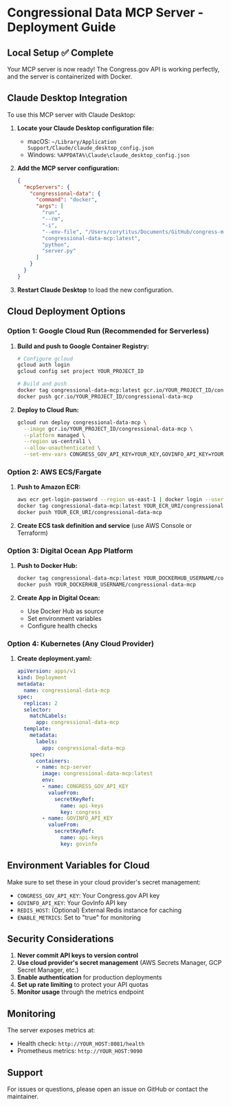 # Congressional Data MCP Server - Deployment Guide

## Local Setup ✅ Complete

Your MCP server is now ready! The Congress.gov API is working perfectly, and the server is containerized with Docker.

## Claude Desktop Integration

To use this MCP server with Claude Desktop:

1. **Locate your Claude Desktop configuration file:**
   - macOS: `~/Library/Application Support/Claude/claude_desktop_config.json`
   - Windows: `%APPDATA%\Claude\claude_desktop_config.json`

2. **Add the MCP server configuration:**
   ```json
   {
     "mcpServers": {
       "congressional-data": {
         "command": "docker",
         "args": [
           "run",
           "--rm",
           "-i",
           "--env-file", "/Users/corytitus/Documents/GitHub/congress-mcp/congressional-data-mcp/.env",
           "congressional-data-mcp:latest",
           "python",
           "server.py"
         ]
       }
     }
   }
   ```

3. **Restart Claude Desktop** to load the new configuration.

## Cloud Deployment Options

### Option 1: Google Cloud Run (Recommended for Serverless)

1. **Build and push to Google Container Registry:**
   ```bash
   # Configure gcloud
   gcloud auth login
   gcloud config set project YOUR_PROJECT_ID
   
   # Build and push
   docker tag congressional-data-mcp:latest gcr.io/YOUR_PROJECT_ID/congressional-data-mcp
   docker push gcr.io/YOUR_PROJECT_ID/congressional-data-mcp
   ```

2. **Deploy to Cloud Run:**
   ```bash
   gcloud run deploy congressional-data-mcp \
     --image gcr.io/YOUR_PROJECT_ID/congressional-data-mcp \
     --platform managed \
     --region us-central1 \
     --allow-unauthenticated \
     --set-env-vars CONGRESS_GOV_API_KEY=YOUR_KEY,GOVINFO_API_KEY=YOUR_KEY
   ```

### Option 2: AWS ECS/Fargate

1. **Push to Amazon ECR:**
   ```bash
   aws ecr get-login-password --region us-east-1 | docker login --username AWS --password-stdin YOUR_ECR_URI
   docker tag congressional-data-mcp:latest YOUR_ECR_URI/congressional-data-mcp
   docker push YOUR_ECR_URI/congressional-data-mcp
   ```

2. **Create ECS task definition and service** (use AWS Console or Terraform)

### Option 3: Digital Ocean App Platform

1. **Push to Docker Hub:**
   ```bash
   docker tag congressional-data-mcp:latest YOUR_DOCKERHUB_USERNAME/congressional-data-mcp
   docker push YOUR_DOCKERHUB_USERNAME/congressional-data-mcp
   ```

2. **Create App in Digital Ocean:**
   - Use Docker Hub as source
   - Set environment variables
   - Configure health checks

### Option 4: Kubernetes (Any Cloud Provider)

1. **Create deployment.yaml:**
   ```yaml
   apiVersion: apps/v1
   kind: Deployment
   metadata:
     name: congressional-data-mcp
   spec:
     replicas: 2
     selector:
       matchLabels:
         app: congressional-data-mcp
     template:
       metadata:
         labels:
           app: congressional-data-mcp
       spec:
         containers:
         - name: mcp-server
           image: congressional-data-mcp:latest
           env:
           - name: CONGRESS_GOV_API_KEY
             valueFrom:
               secretKeyRef:
                 name: api-keys
                 key: congress
           - name: GOVINFO_API_KEY
             valueFrom:
               secretKeyRef:
                 name: api-keys
                 key: govinfo
   ```

## Environment Variables for Cloud

Make sure to set these in your cloud provider's secret management:

- `CONGRESS_GOV_API_KEY`: Your Congress.gov API key
- `GOVINFO_API_KEY`: Your GovInfo API key
- `REDIS_HOST`: (Optional) External Redis instance for caching
- `ENABLE_METRICS`: Set to "true" for monitoring

## Security Considerations

1. **Never commit API keys to version control**
2. **Use cloud provider's secret management** (AWS Secrets Manager, GCP Secret Manager, etc.)
3. **Enable authentication** for production deployments
4. **Set up rate limiting** to protect your API quotas
5. **Monitor usage** through the metrics endpoint

## Monitoring

The server exposes metrics at:
- Health check: `http://YOUR_HOST:8081/health`
- Prometheus metrics: `http://YOUR_HOST:9090`

## Support

For issues or questions, please open an issue on GitHub or contact the maintainer.